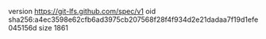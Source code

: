 version https://git-lfs.github.com/spec/v1
oid sha256:a4ec3598e62cfb6ad3975cb207568f28f4f934d2e21dadaa7f19d1efe045156d
size 1861
